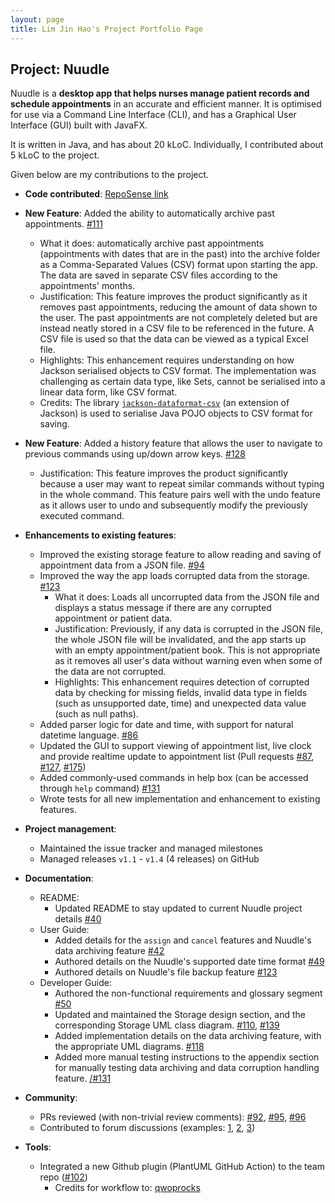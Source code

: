 ```yaml
---
layout: page
title: Lim Jin Hao's Project Portfolio Page
---
```


## Project: Nuudle

Nuudle is a **desktop app that helps nurses manage patient records and schedule appointments** in an accurate and efficient manner.
It is optimised for use via a Command Line Interface (CLI), and has a Graphical User Interface (GUI) built with JavaFX.

It is written in Java, and has about 20 kLoC. Individually, I contributed about 5 kLoC to the project.

Given below are my contributions to the project.

* **Code contributed**: [RepoSense link](https://nus-cs2103-ay2021s1.github.io/tp-dashboard/#breakdown=true&search=jinhao-l)

* **New Feature**: Added the ability to automatically archive past appointments. [\#111](https://github.com/AY2021S1-CS2103T-T12-4/tp/pull/111)
  * What it does: automatically archive past appointments (appointments with dates that are in the past) into the archive folder as a Comma-Separated Values (CSV) format upon starting the app. The data are saved in separate CSV files according to the appointments' months.
  * Justification: This feature improves the product significantly as it removes past appointments, reducing the amount of data shown to the user. The past appointments are not completely deleted but are instead neatly stored in a CSV file to be referenced in the future. A CSV file is used so that the data can be viewed as a typical Excel file.
  * Highlights: This enhancement requires understanding on how Jackson serialised objects to CSV format. The implementation was challenging as certain data type, like Sets, cannot be serialised into a linear data form, like CSV format.
  * Credits: The library [`jackson-dataformat-csv`](https://github.com/FasterXML/jackson-dataformats-text/tree/master/csv) (an extension of Jackson) is used to serialise Java POJO objects to CSV format for saving.

* **New Feature**: Added a history feature that allows the user to navigate to previous commands using up/down arrow keys. [\#128](https://github.com/AY2021S1-CS2103T-T12-4/tp/pull/128)
  * Justification: This feature improves the product significantly because a user may want to repeat similar commands without typing in the whole command. This feature pairs well with the undo feature as it allows user to undo and subsequently modify the previously executed command.

* **Enhancements to existing features**:
  * Improved the existing storage feature to allow reading and saving of appointment data from a JSON file. [\#94](https://github.com/AY2021S1-CS2103T-T12-4/tp/pull/94)
  * Improved the way the app loads corrupted data from the storage. [\#123](https://github.com/AY2021S1-CS2103T-T12-4/tp/pull/123)
    * What it does: Loads all uncorrupted data from the JSON file and displays a status message if there are any corrupted appointment or patient data.
    * Justification: Previously, if any data is corrupted in the JSON file, the whole JSON file will be invalidated, and the app starts up with an empty appointment/patient book. This is not appropriate as it removes all user's data without warning even when some of the data are not corrupted.
    * Highlights: This enhancement requires detection of corrupted data by checking for missing fields, invalid data type in fields (such as unsupported date, time) and unexpected data value (such as null paths).
  * Added parser logic for date and time, with support for natural datetime language. [\#86](https://github.com/AY2021S1-CS2103T-T12-4/tp/pull/86)
  * Updated the GUI to support viewing of appointment list, live clock and provide realtime update to appointment list (Pull requests [\#87](https://github.com/AY2021S1-CS2103T-T12-4/tp/pull/87), [\#127](https://github.com/AY2021S1-CS2103T-T12-4/tp/pull/127), [#175](https://github.com/AY2021S1-CS2103T-T12-4/tp/pull/175))
  * Added commonly-used commands in help box (can be accessed through `help` command) [\#131](https://github.com/AY2021S1-CS2103T-T12-4/tp/pull/131)
  * Wrote tests for all new implementation and enhancement to existing features.

* **Project management**:
  * Maintained the issue tracker and managed milestones
  * Managed releases `v1.1` - `v1.4` (4 releases) on GitHub

* **Documentation**:
  * README:
    * Updated README to stay updated to current Nuudle project details [\#40](https://github.com/AY2021S1-CS2103T-T12-4/tp/pull/40)
  * User Guide:
    * Added details for the `assign` and `cancel` features and Nuudle's data archiving feature [\#42](https://github.com/AY2021S1-CS2103T-T12-4/tp/pull/42)
    * Authored details on the Nuudle's supported date time format [\#49](https://github.com/AY2021S1-CS2103T-T12-4/tp/pull/49)
    * Authored details on Nuudle's file backup feature [\#123](https://github.com/AY2021S1-CS2103T-T12-4/tp/pull/123)
  * Developer Guide:
    * Authored the non-functional requirements and glossary segment [\#50](https://github.com/AY2021S1-CS2103T-T12-4/tp/pull/50)
    * Updated and maintained the Storage design section, and the corresponding Storage UML class diagram. [\#110](https://github.com/AY2021S1-CS2103T-T12-4/tp/pull/110), [\#139](https://github.com/AY2021S1-CS2103T-T12-4/tp/pull/139)
    * Added implementation details on the data archiving feature, with the appropriate UML diagrams. [\#118](https://github.com/AY2021S1-CS2103T-T12-4/tp/pull/118)
    * Added more manual testing instructions to the appendix section for manually testing data archiving and data corruption handling feature. [/#131](https://github.com/AY2021S1-CS2103T-T12-4/tp/pull/131)

* **Community**:
  * PRs reviewed (with non-trivial review comments): [\#92](https://github.com/AY2021S1-CS2103T-T12-4/tp/pull/92), [\#95](https://github.com/AY2021S1-CS2103T-T12-4/tp/pull/95), [\#96](https://github.com/AY2021S1-CS2103T-T12-4/tp/pull/96)
  * Contributed to forum discussions
  (examples:
  [1](https://github.com/nus-cs2103-AY2021S1/forum/issues/99#issuecomment-683256251),
  [2](https://github.com/nus-cs2103-AY2021S1/forum/issues/94#issuecomment-692407535),
  [3](https://github.com/nus-cs2103-AY2021S1/forum/issues/318#issuecomment-708233836))

* **Tools**:
  * Integrated a new Github plugin (PlantUML GitHub Action) to the team repo ([\#102](https://github.com/AY2021S1-CS2103T-T12-4/tp/pull/102))
    * Credits for workflow to: [qwoprocks](https://github.com/nus-cs2103-AY2021S1/forum/issues/309#issue-718884781)

